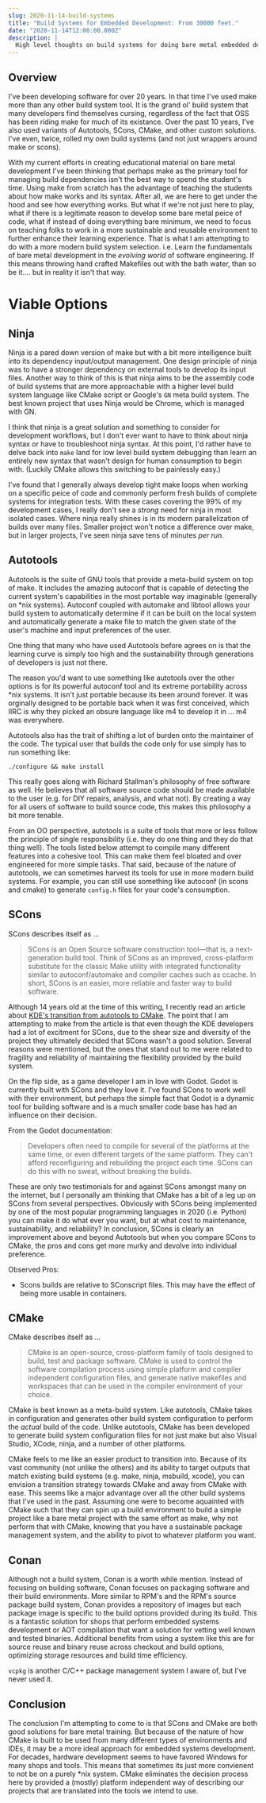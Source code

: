 ```yaml
---
slug: 2020-11-14-build-systems
title: "Build Systems for Embedded Development: From 30000 feet."
date: "2020-11-14T12:00:00.000Z"
description: |
  High level thoughts on build systems for doing bare metal embedded development.
---
```


## Overview

I've been developing software for over 20 years. In that time I've used make more than any other build system tool. It is the grand ol' build system that many developers find themselves cursing, regardless of the fact that OSS has been riding make for much of its existance. Over the past 10 years, I've also used variants of Autotools, SCons, CMake, and other custom solutions. I've even, twice, rolled my own build systems (and not just wrappers around make or scons).

<!--truncate-->

With my current efforts in creating educational material on bare metal development I've been thinking that perhaps make as the primary tool for managing build dependencies isn't the best way to spend the student's time. Using make from scratch has the advantage of teaching the students about how make works and its syntax. After all, we are here to get under the hood and see how everything works. But what if we're not just here to play, what if there is a legitimate reason to develop some bare metal peice of code, what if instead of doing everything bare minimum, we need to focus on teaching folks to work in a more sustainable and reusable environment to further enhance their learning experience. That is what I am attempting to do with a more modern build system selection. i.e. Learn the fundamentals of bare metal development in the _evolving world_ of software engineering. If this means throwing hand crafted Makefiles out with the bath water, than so be it.... but in reality it isn't that way.

# Viable Options

## Ninja

Ninja is a pared down version of make but with a bit more intelligence built into its dependency input/output management. One design principle of ninja was to have a stronger dependency on external tools to develop its input files. Another way to think of this is that ninja aims to be the assembly code of build systems that are more approachable with a higher level build system language like CMake script or Google's `GN` meta build system. The best known project that uses Ninja would be Chrome, which is managed with GN.

I think that ninja is a great solution and something to consider for development workflows, but I don't ever want to have to think about ninja syntax or have to troubleshoot ninja syntax. At this point, I'd rather have to delve back into `make` land for low level build system debugging than learn an entirely new syntax that wasn't design for human consumption to begin with. (Luckily CMake allows this switching to be painlessly easy.)

I've found that I generally always develop tight make loops when working on a specific peice of code and commonly perform fresh builds of complete systems for integration tests. With these cases covering the 99% of my development cases, I really don't see a _strong_ need for ninja in most isolated cases. Where ninja really shines is in its modern parallelization of builds over many files. Smaller project won't notice a difference over make, but in larger projects, I've seen ninja save tens of minutes _per run_.

## Autotools

Autotools is the suite of GNU tools that provide a meta-build system on top of make. It includes the amazing autoconf that is capable of detecting the current system's capabilities in the most portable way imaginable (generally on \*nix systems). Autoconf coupled with automake and libtool allows your build system to automatically determine if it can be built on the local system and automatically generate a make file to match the given state of the user's machine and input preferences of the user.

One thing that many who have used Autotools before agrees on is that the learning curve is simply too high and the sustainability through generations of developers is just not there.

The reason you'd want to use something like autotools over the other options is for its powerful autoconf tool and its extreme portability across \*nix systems. It isn't just portable because its been around forever. It was orginally designed to be portable back when it was first conceived, which IIRC is why they picked an obsure language like m4 to develop it in ... m4 was everywhere.

Autotools also has the trait of shifting a lot of burden onto the maintainer of the code. The typical user that builds the code only for use simply has to run something like:

```
./configure && make install
```

This really goes along with Richard Stallman's philosophy of free software as well. He believes that all software source code should be made available to the user (e.g. for DIY repairs, analysis, and what not). By creating a way for all users of software to build source code, this makes this philosophy a bit more tenable.

From an OO perspective, autotools is a suite of tools that more or less follow the principle of single responsibility (i.e. they do one thing and they do that thing well). The tools listed below attempt to compile many different features into a cohesive tool. This can make them feel bloated and over engineered for more simple tasks. That said, because of the nature of autotools, we can sometimes harvest its tools for use in more modern build systems. For example, you can still use something like autoconf (in scons and cmake) to generate `config.h` files for your code's consumption.

## SCons

SCons describes itself as ...

> SCons is an Open Source software construction tool—that is, a next-generation
> build tool. Think of SCons as an improved, cross-platform substitute for the
> classic Make utility with integrated functionality similar to autoconf/automake
> and compiler caches such as ccache. In short, SCons is an easier, more reliable
> and faster way to build software.

Although 14 years old at the time of this writing, I recently read an article about [KDE's transition from autotools to CMake](https://lwn.net/Articles/188693/). The point that I am attempting to make from the article is that even though the KDE developers had a lot of excitment for SCons, due to the shear size and diversity of the project they ultimately decided that SCons wasn't a good solution. Several reasons were mentioned, but the ones that stand out to me were related to fragility and reliability of maintaining the flexibility provided by the build system.

On the flip side, as a game developer I am in love with Godot. Godot is currently built with SCons and they love it. I've found SCons to work well with their environment, but perhaps the simple fact that Godot is a dynamic tool for building software and is a much smaller code base has had an influence on their decision.

From the Godot documentation:

> Developers often need to compile for several of the platforms at the same
> time, or even different targets of the same platform. They can't afford
> reconfiguring and rebuilding the project each time. SCons can do this with
> no sweat, without breaking the builds.

These are only two testimonials for and against SCons amongst many on the internet, but I personally am thinking that CMake has a bit of a leg up on SCons from several perspectives. Obviously with SCons being implemented by one of the most popular programming languages in 2020 (i.e. Python) you can make it do what ever you want, but at what cost to maintenance, sustainability, and reliability? In conclusion, SCons is clearly an improvement above and beyond Autotools but when you compare SCons to CMake, the pros and cons get more murky and devolve into individual preference.

Observed Pros:

- Scons builds are relative to SConscript files. This may have the effect of being more usable in containers.

## CMake

CMake describes itself as ...

> CMake is an open-source, cross-platform family of tools designed to build,
> test and package software. CMake is used to control the software compilation
> process using simple platform and compiler independent configuration files,
> and generate native makefiles and workspaces that can be used in the compiler
> environment of your choice.

CMake is best known as a meta-build system. Like autotools, CMake takes in configuration and generates other build system configuration to perform the _actual_ build of the code. Unlike autotools, CMake has been developed to generate build system configuration files for not just make but also Visual Studio, XCode, ninja, and a number of other platforms.

CMake feels to me like an easier product to transition into. Because of its vast community (not unlike the others) and its ability to target outputs that match existing build systems (e.g. make, ninja, msbuild, xcode), you can envision a transition strategy towards CMake and away from CMake with ease. This seems like a major advantage over all the other build systems that I've used in the past. Assuming one were to become aquainted with CMake such that they can spin up a build environment to build a simple project like a bare metal project with the same effort as make, why not perform that with CMake, knowing that you have a sustainable package management system, and the ability to pivot to whatever platform you want.

## Conan

Although not a build system, Conan is a worth while mention. Instead of focusing on building software, Conan focuses on packaging software and their build environments. More similar to RPM's and the RPM's source package build system, Conan provides a repository of images but each package image is specific to the build options provided during its build. This is a fantastic solution for shops that perform embedded systems development or AOT compilation that want a solution for vetting well known and tested binaries. Additional benefits from using a system like this are for source reuse and binary reuse across checkout and build options, optimizing storage resources and build time efficiency.

`vcpkg` is another C/C++ package management system I aware of, but I've never used it.

## Conclusion

The conclusion I'm attempting to come to is that SCons and CMake are both good solutions for bare metal training. But because of the nature of how CMake is built to be used from many different types of environments and IDEs, it may be a more ideal approach for embedded systems development. For decades, hardware development seems to have favored Windows for many shops and tools. This means that sometimes its just more convienent to not be on a purely \*nix system. CMake eliminates the decision process here by provided a (mostly) platform independent way of describing our projects that are translated into the tools we intend to use.
